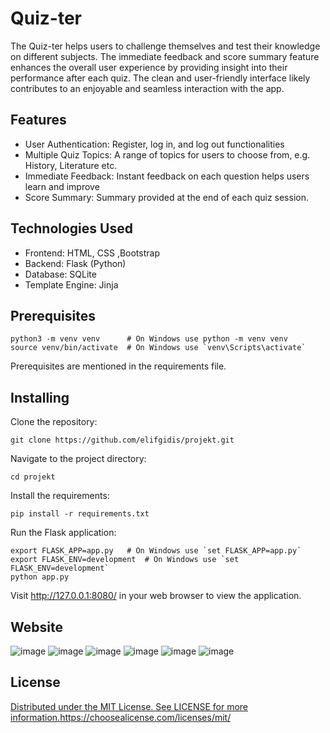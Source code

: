 # Quiz-ter
The Quiz-ter helps users to challenge themselves and test their knowledge on different subjects. The immediate feedback and score summary feature enhances the overall user experience by providing insight into their performance after each quiz. The clean and user-friendly interface likely contributes to an enjoyable and seamless interaction with the app.



## Features
- User Authentication: Register, log in, and log out functionalities
- Multiple Quiz Topics: A range of topics for users to choose from, e.g. History, Literature etc.
- Immediate Feedback: Instant feedback on each question helps users learn and improve
- Score Summary: Summary provided at the end of each quiz session.


## Technologies Used
- Frontend: HTML, CSS ,Bootstrap
- Backend: Flask (Python)
- Database: SQLite
- Template Engine: Jinja



## Prerequisites


```
python3 -m venv venv      # On Windows use python -m venv venv
source venv/bin/activate  # On Windows use `venv\Scripts\activate`
```
Prerequisites are mentioned in the requirements file.


## Installing

Clone the repository:
```
git clone https://github.com/elifgidis/projekt.git
```

Navigate to the project directory:
```
cd projekt
```
Install the requirements:

```
pip install -r requirements.txt
```

Run the Flask application:
```
export FLASK_APP=app.py   # On Windows use `set FLASK_APP=app.py`
export FLASK_ENV=development  # On Windows use `set FLASK_ENV=development`
python app.py
```

Visit http://127.0.0.1:8080/ in your web browser to view the application.

## Website 
![image](https://github.com/elifgidis/projekt/assets/154848427/d1b41133-bb26-44f0-bb1e-fa8067321a8b)
![image](https://github.com/elifgidis/projekt/assets/154848427/44533ff9-0d7e-4a19-abcd-0694f5f29d7d)
![image](https://github.com/elifgidis/projekt/assets/154848427/efabb914-1eeb-4397-b455-cea445a72070)
![image](https://github.com/elifgidis/projekt/assets/154848427/534454ea-7124-40d4-9c0e-b34fdeb09330)
![image](https://github.com/elifgidis/projekt/assets/154848427/523b935e-8bf3-42b2-a4da-739a3b84f7fb)
![image](https://github.com/elifgidis/projekt/assets/154848427/38c16c21-581e-4e2c-b595-ed58d7924a65)

## License
[Distributed under the MIT License. See LICENSE for more information.](https://choosealicense.com/licenses/mit/)https://choosealicense.com/licenses/mit/



